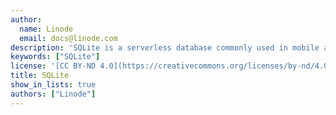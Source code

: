 ```yaml
---
author:
  name: Linode
  email: docs@linode.com
description: 'SQLite is a serverless database commonly used in mobile applications and other applications which need to access data in an offline environment or locally.'
keywords: ["SQLite"]
license: '[CC BY-ND 4.0](https://creativecommons.org/licenses/by-nd/4.0)'
title: SQLite
show_in_lists: true
authors: ["Linode"]
---
```




